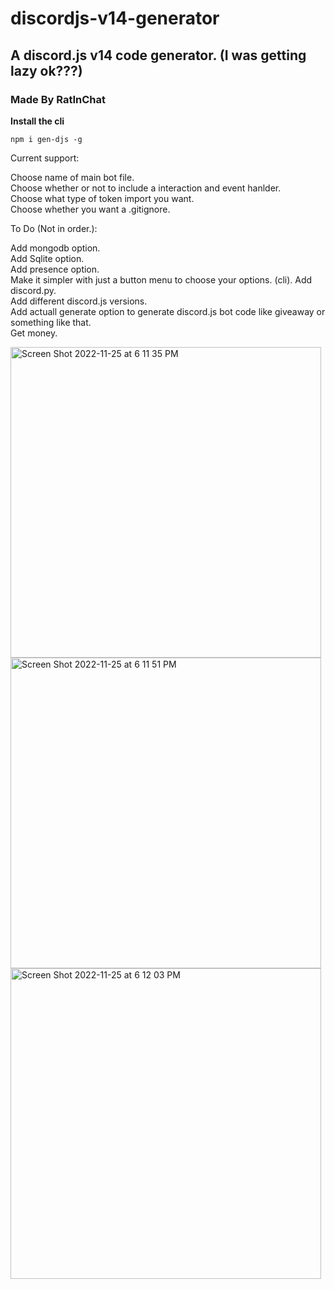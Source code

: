 # discordjs-v14-generator
## A discord.js v14 code generator. (I was getting lazy ok???)
### Made By RatInChat  
  
**Install the cli**
```
npm i gen-djs -g
```
  
Current support:  
  
Choose name of main bot file.  
Choose whether or not to include a interaction and event hanlder.  
Choose what type of token import you want.  
Choose whether you want a .gitignore.  

To Do (Not in order.):  
  
Add mongodb option.  
Add Sqlite option.  
Add presence option.  
Make it simpler with just a button menu to choose your options. (cli). 
Add discord.py.  
Add different discord.js versions.  
Add actuall generate option to generate discord.js bot code like giveaway or something like that.  
Get money.  

<img width="497" alt="Screen Shot 2022-11-25 at 6 11 35 PM" src="https://user-images.githubusercontent.com/98173006/204065021-5bd3655e-22b3-4bb4-b0a6-ad02a7f723a1.png">
<img width="497" alt="Screen Shot 2022-11-25 at 6 11 51 PM" src="https://user-images.githubusercontent.com/98173006/204065033-3e7c8fb6-35db-4db2-bc3e-787cca75f182.png">
<img width="497" alt="Screen Shot 2022-11-25 at 6 12 03 PM" src="https://user-images.githubusercontent.com/98173006/204065042-da234ed2-ad50-4c41-b8c0-b1b85f68d7d6.png">
